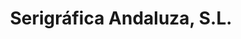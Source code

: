 ---
title: "Serigráfica Andaluza, S.L."
url: /villanueva-de-cordoba/serigrafica-andaluza-s-l/
shop: Andenken
---